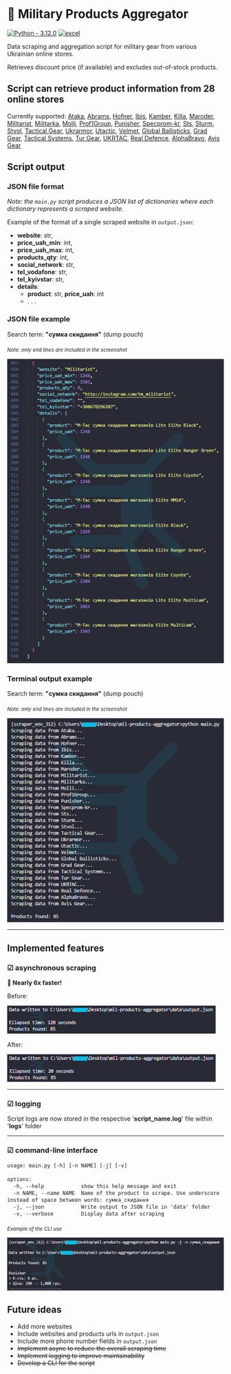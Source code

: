 # 🛒 Military Products Aggregator

[![Python - 3.12.0](https://img.shields.io/badge/Python-3.12.0-f4d159)](https://www.python.org/downloads/release/python-3120/)
[![excel](https://img.shields.io/badge/excel-buy_mil_equipment-1D6F42)](data/buy-mil-equipment.xlsx)

Data scraping and aggregation script for military gear from various Ukrainian online stores.

Retrieves discount price (if available) and excludes out-of-stock products.

## Script can retrieve product information from __28__ online stores

Currently supported:
[Ataka](https://attack.kiev.ua), [Abrams](https://abrams.com.ua), [Hofner](https://hofner.com.ua), [Ibis](https://ibis.net.ua),
[Kamber](https://kamber.com.ua), [Killa](https://killa.com.ua), [Maroder](https://maroder.com.ua), [Militarist](https://militarist.ua),
[Militarka](https://militarka.com.ua), [Molli](https://molliua.com), [Prof1Group](https://prof1group.ua), [Punisher](https://punisher.com.ua),
[Specprom-kr](https://specprom-kr.com.ua), [Sts](https://sts-gear.com), [Sturm](https://sturm.com.ua), [Stvol](https://stvol.ua),
[Tactical Gear](https://tacticalgear.ua), [Ukrarmor](https://ukrarmor.com.ua), [Utactic](https://utactic.com), [Velmet](https://velmet.ua),
[Global Ballisticks](https://globalballistics.com.ua), [Grad Gear](https://gradgear.com.ua), [Tactical Systems](https://tactical-systems.com.ua),
[Tur Gear](https://turgear.com.ua/), [UKRTAC](https://ukrtac.com/en/), [Real Defence](https://real-def.com), [AlphaBravo](https://alphabravo.com.ua),
[Avis Gear](https://avisgear.com)

## Script output

### JSON file format

_Note: the `main.py` script produces a JSON list of dictionaries where each dictionary represents a scraped website._

Example of the format of a single scraped website in `output.json`:

- __website__: str,
- __price_uah_min__: int,
- __price_uah_max__: int,
- __products_qty__: int,
- __social_network__: str,
- __tel_vodafone__: str,
- __tel_kyivstar__: str,
- __details__:
  - __product__: str, __price_uah__: int
  - . . .

### JSON file example

Search term: __"сумка скидання"__ (dump pouch)

<sub>_Note: only end lines are included in the screenshot_</sub>

![json-output-example](data/mil-products-scraper-json-example.png)

### Terminal output example

Search term: __"сумка скидання"__ (dump pouch)

<sub>_Note: only end lines are included in the screenshot_</sub>

![terminal-output-example](data/mil-products-scrapinf-cli-example-new.png)

***

## Implemented features

### ☑ __asynchronous scraping__

__🚀 Nearly 6x faster!__

Before:

![no-async-terminal-output-example](data/time-no-async.png)

After:

![async-terminal-output-example](data/time-async.png)

***

### ☑ __logging__

Script logs are now stored in the respective '__script_name.log__' file within '__logs__' folder
***

### ☑ __command-line interface__

    usage: main.py [-h] [-n NAME] [-j] [-v]

    options:
      -h, --help            show this help message and exit
      -n NAME, --name NAME  Name of the product to scrape. Use underscore instead of space between words: сумка_скидання
      -j, --json            Write output to JSON file in 'data' folder
      -v, --verbose         Display data after scraping

<sub>_Example of the CLI use_</sub>

![cli-example](data/mil-products-scraper-cli-interface-example.png)

## Future ideas

- Add more websites
- Include websites and products urls in `output.json`
- Include more phone number fields in `output.json`
- ~~Implement async to reduce the overall scraping time~~
- ~~Implement logging to improve maintainability~~
- ~~Develop a CLI for the script~~
